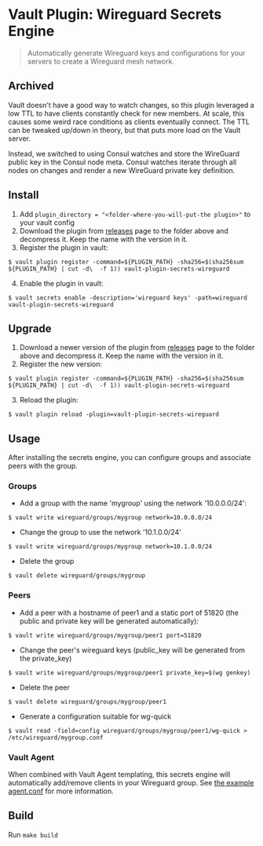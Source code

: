 # Vault Plugin: Wireguard Secrets Engine

> Automatically generate Wireguard keys and configurations for your servers to create a Wireguard mesh network.

## Archived

Vault doesn't have a good way to watch changes, so this plugin leveraged a low TTL to have clients constantly check for new members.  At scale, this causes some weird race conditions as clients eventually connect.  The TTL can be tweaked up/down in theory, but that puts more load on the Vault server.

Instead, we switched to using Consul watches and store the WireGuard public key in the Consul node meta.  Consul watches iterate through all nodes on changes and render a new WireGuard private key definition.

## Install

1. Add `plugin_directory = "<folder-where-you-will-put-the plugin>"` to your vault config
2. Download the plugin from [releases](https://github.com/candiddev/vault-plugin-secrets-wireguard/releases) page to the folder above and decompress it.  Keep the name with the version in it.
3. Register the plugin in vault:
```
$ vault plugin register -command=${PLUGIN_PATH} -sha256=$(sha256sum ${PLUGIN_PATH} | cut -d\  -f 1)) vault-plugin-secrets-wireguard
```
4. Enable the plugin in vault:
```
$ vault secrets enable -description='wireguard keys' -path=wireguard vault-plugin-secrets-wireguard
```

## Upgrade

1. Download a newer version of the plugin from [releases](https://github.com/candiddev/vault-plugin-secrets-wireguard/releases) page to the folder above and decompress it.  Keep the name with the version in it.
2. Register the new version:
```
$ vault plugin register -command=${PLUGIN_PATH} -sha256=$(sha256sum ${PLUGIN_PATH} | cut -d\  -f 1)) vault-plugin-secrets-wireguard
```
3. Reload the plugin:
```
$ vault plugin reload -plugin=vault-plugin-secrets-wireguard
```

## Usage

After installing the secrets engine, you can configure groups and associate peers with the group.

### Groups

* Add a group with the name 'mygroup' using the network '10.0.0.0/24':
```
$ vault write wireguard/groups/mygroup network=10.0.0.0/24
```

* Change the group to use the network '10.1.0.0/24'
```
$ vault write wireguard/groups/mygroup network=10.1.0.0/24
```

* Delete the group
```
$ vault delete wireguard/groups/mygroup
```

### Peers

* Add a peer with a hostname of peer1 and a static port of 51820 (the public and private key will be generated automatically):

```
$ vault write wireguard/groups/mygroup/peer1 port=51820
```

* Change the peer's wireguard keys (public_key will be generated from the private_key)

```
$ vault write wireguard/groups/mygroup/peer1 private_key=$(wg genkey)
```

* Delete the peer

```
$ vault delete wireguard/groups/mygroup/peer1
```

* Generate a configuration suitable for wg-quick

```
$ vault read -field=config wireguard/groups/mygroup/peer1/wg-quick > /etc/wireguard/mygroup.conf
```
### Vault Agent

When combined with Vault Agent templating, this secrets engine will automatically add/remove clients in your Wireguard group.  See [the example agent.conf](/example/agent.conf) for more information.

## Build

Run `make build`
